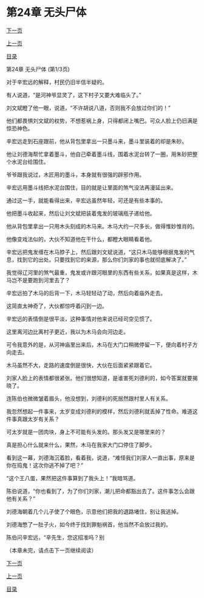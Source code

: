 <h1>第24章   无头尸体</h1>
            <div><p><a href="./0070_%E7%AC%AC24%E7%AB%A0_%E6%97%A0%E5%A4%B4%E5%B0%B8%E4%BD%93.md">下一页</a></p><p><a href="./0068_%E7%AC%AC23%E7%AB%A0_%E9%AC%BC%E5%8F%91.md">上一页</a></p><p><a href="../">目录</a></p></div>
            <div><p>第24章   无头尸体 (第1/3页)</p><p>对于辛宏远的解释，村民仍旧半信半疑的。</p><p>有人说道，“是河神爷显灵了，这下村子又要大难临头了。”</p><p>刘文斌瞪了他一眼，说道，“不许胡说八道，否则我不会放过你们的！”</p><p>他们都畏惧刘文斌的权势，不想惹祸上身，只得都闭上嘴巴。可众人脸上仍旧满是惊恐神色。</p><p>辛宏远走到石座跟前，他从背包里拿出一只墨斗来，墨斗里装着的却是朱砂。</p><p>他让刘德海帮忙拿着墨斗，他自己牵着墨斗线，围着水泥台转了一圈，用朱砂把整个水泥台给围住。</p><p>爷爷跟我说过，木匠用的墨斗，本身就有很强的辟邪作用。</p><p>辛宏远用墨斗线把水泥台围住，目的就是让里面的煞气没法再漫延出来。</p><p>通过这一手，就能看得出来，辛宏远虽然年轻，可还是有些本事的。</p><p>他把墨斗收起来，然后让刘文斌把装着鬼发的玻璃瓶子递给他。</p><p>他从背包里拿出一只用木头刻成的木马来。木马大约一尺多长，做得惟妙惟肖的。</p><p>他像变戏法似的，大伙不知道他在干什么，都瞪大眼睛看着他。</p><p>辛宏远把鬼发缠在木马脖子上，然后跟刘文斌说道，“这只木马能够根据鬼发的气息，找到它的出处。只要找到它的来源，那么你们刘家的事也就彻底解决了。”</p><p>我觉得辽河里的煞气最重，鬼发或许跟河眼里的东西有些关系，如果真是这样，木马岂不是要跑到河里去了？</p><p>辛宏远拍了木马的后背一下，木马轻轻动了动，然后向着庙外走去。</p><p>这简直太神奇了，大伙都惊呼着闪到一边。</p><p>辛宏远的表情倒是很平淡，这种事情对他来说已经司空见惯了。</p><p>这里离河边比离村子更近，我以为木马会向河边走。</p><p>可令我意外的是，从河神庙里出来后，木马在大门口稍微停留一下，便向着村子方向走去。</p><p>木马虽然不大，走路的速度倒是很快，大伙在后面紧紧跟着它。</p><p>刘家人脸上的表情都很紧张。他们很想知道，是谁害死刘德利的，如今答案就要揭晓了。</p><p>连陈伯也微微皱着眉头，他没想到，刘德利的死居然跟村里人有关系。</p><p>我忽然想起一件事来，太岁变成刘德利的模样，然后刘德利就丢掉了性命。难道这件事真跟太岁有关系？</p><p>可太岁就是一团肉块，身上不可能有头发的。那头发又是哪里来的？</p><p>真是担心什么就来什么，果然，木马在我家大门口停住了脚步。</p><p>看到这一幕，刘德海沉着脸，看着我，说道，“难怪我们刘家人一直出事，原来是你在捣鬼！这次你逃不掉了吧？”</p><p>“这个王八蛋，果然把这件事算到了我头上！”我暗骂道。</p><p>陈伯说道，“你也看到了，为了你们刘家，潮儿把命都豁出去了。这件事怎么会跟他有关系？”</p><p>刘德海朝着几个儿子使了个眼色，示意他们把我的退路堵住，别让我逃掉。</p><p>刘德海憋了一肚子火，如今终于找到罪魁祸首，他当然不会放过我的。</p><p>陈伯问辛宏远，“辛先生，您这招准吗？别</p><p>（本章未完，请点击下一页继续阅读）</p></div>
            <div><p><a href="./0070_%E7%AC%AC24%E7%AB%A0_%E6%97%A0%E5%A4%B4%E5%B0%B8%E4%BD%93.md">下一页</a></p><p><a href="./0068_%E7%AC%AC23%E7%AB%A0_%E9%AC%BC%E5%8F%91.md">上一页</a></p><p><a href="../">目录</a></p></div>
